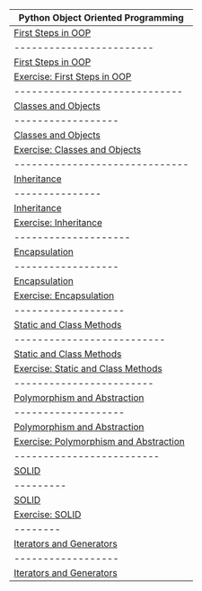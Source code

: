 | Python Object Oriented Programming  | 
| ---------------- |
| <a href="1.First Steps in OOP">First Steps in OOP</a>     | 
| ------------------------ |
| <a href="1.First Steps in OOP/First Steps in OOP - Lab">First Steps in OOP</a>     |
| <a href="1.First Steps in OOP/First Steps in OOP - Exercise">Exercise: First Steps in OOP</a> |
| ----------------------------- |
| <a href="2.Classes and Objects">Classes and Objects</a> |
| ------------------ |
| <a href="2.Classes and Objects/Classes and Objects - Lab">Classes and Objects</a> |
| <a href="2.Classes and Objects/Classes and Objects - Exercise">Exercise: Classes and Objects</a> |
| ------------------------------ |
| <a href="3.Inheritance">Inheritance</a> |
| --------------- |
| <a href="3.Inheritance/Inheritance - Lab">Inheritance</a> |
| <a href="3.Inheritance/Inheritance - Exercise">Exercise: Inheritance</a> |
| -------------------- |
| <a href="4.Encapsulation">Encapsulation</a> |
| ------------------ |
| <a href="4.Encapsulation/Encapsulation - Lab">Encapsulation</a> |
| <a href="4.Encapsulation/Encapsulation - Exercise">Exercise: Encapsulation</a> |
| ------------------- |
| <a href="5.Static and Class Methods">Static and Class Methods</a> |
| -------------------------- |
| <a href="5.Static and Class Methods/Static and Class Methods - Lab">Static and Class Methods</a> |
| <a href="5.Static and Class Methods/Static and Class Methods - Exercise">Exercise: Static and Class Methods</a> |
| ------------------------ |
| <a href="6.Polymorphism and Abstraction">Polymorphism and Abstraction</a> |
| ------------------- |
| <a href="6.Polymorphism and Abstraction/Polymorphism and Abstraction - Lab">Polymorphism and Abstraction</a> |
| <a href="6.Polymorphism and Abstraction/Polymorphism and Abstraction - Exercise">Exercise: Polymorphism and Abstraction</a> |
| ------------------------- |
| <a href="7.SOLID">SOLID</a> |
| --------- |
| <a href="7.SOLID/SOLID - Lab">SOLID</a> |
| <a href="7.SOLID/SOLID - Exercise">Exercise: SOLID</a> |
| -------- |
| <a href="8.Iterators and Generators">Iterators and Generators</a> |
| ------------------ |
| <a href="8.Iterators and Generators/Iterators and Generators - Lab">Iterators and Generators</a>
